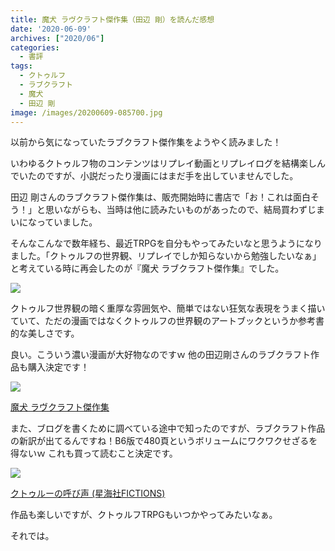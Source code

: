 ```yaml
---
title: 魔犬 ラヴクラフト傑作集（田辺 剛）を読んだ感想
date: '2020-06-09'
archives: ["2020/06"]
categories:
  - 書評
tags:
  - クトゥルフ
  - ラブクラフト
  - 魔犬
  - 田辺 剛
image: /images/20200609-085700.jpg
---
```

以前から気になっていたラブクラフト傑作集をようやく読みました！

いわゆるクトゥルフ物のコンテンツはリプレイ動画とリプレイログを結構楽しんでいたのですが、小説だったり漫画にはまだ手を出していませんでした。

田辺 剛さんのラブクラフト傑作集は、販売開始時に書店で「お！これは面白そう！」と思いながらも、当時は他に読みたいものがあったので、結局買わずじまいになっていました。

そんなこんなで数年経ち、最近TRPGを自分もやってみたいなと思うようになりました。「クトゥルフの世界観、リプレイでしか知らないから勉強したいなぁ」と考えている時に再会したのが『魔犬 ラブクラフト傑作集』でした。

![](/images/20200609-151206.jpg)

クトゥルフ世界観の暗く重厚な雰囲気や、簡単ではない狂気な表現をうまく描いていて、ただの漫画ではなくクトゥルフの世界観のアートブックというか参考書的な美しさです。

良い。こういう濃い漫画が大好物なのですｗ 他の田辺剛さんのラブクラフト作品も購入決定です！

<div class="amazfy">
<a href="https://www.amazon.co.jp/dp/4047299111?tag=t4traw-22">
<img src="https://ws-fe.amazon-adsystem.com/widgets/q?_encoding=UTF8&ASIN=4047299111&Format=_SL250_&ID=AsinImage&MarketPlace=JP&ServiceVersion=20070822&WS=1&tag=t4traw-22&language=ja_JP">
<p>魔犬 ラヴクラフト傑作集</p>
</a>
</div>

また、ブログを書くために調べている途中で知ったのですが、ラブクラフト作品の新訳が出てるんですね！B6版で480頁というボリュームにワクワクせざるを得ないｗ これも買って読むこと決定です。

<div class="amazfy">
<a href="https://www.amazon.co.jp/dp/4065107695?tag=t4traw-22">
<img src="https://ws-fe.amazon-adsystem.com/widgets/q?_encoding=UTF8&ASIN=4065107695&Format=_SL250_&ID=AsinImage&MarketPlace=JP&ServiceVersion=20070822&WS=1&tag=t4traw-22&language=ja_JP">
<p>クトゥルーの呼び声 (星海社FICTIONS)</p>
</a>
</div>

作品も楽しいですが、クトゥルフTRPGもいつかやってみたいなぁ。

それでは。
